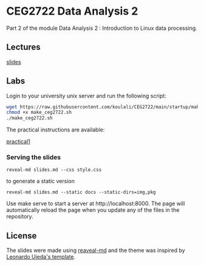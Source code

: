 # CEG2722 Data Analysis 2

Part 2 of the module Data Analysis 2 : Introduction to Linux data processing.

## Lectures

[slides](http://koulali.github.io/CEG2722/#/)

## Labs

Login to your university unix server and run the following script:

```bash
wget https://raw.githubusercontent.com/koulali/CEG2722/main/startup/make_ceg2722.sh
chmod +x make_ceg2722.sh
./make_ceg2722.sh
```


The practical instructions are available:

[practical1](https://github.com/koulali/CEG2722/blob/main/practicals.md)


### Serving the slides


```
reveal-md slides.md --css style.css
```

to generate a static version
```
reveal-md slides.md --static docs --static-dirs=img,pkg
```

Use make serve to start a server at http://localhost:8000. The page will automatically reload the page when you update any of the files in the repository.


## License

The slides were made using [reaveal-md](https://github.com/webpro/reveal-md) and the theme was inspired by [Leonardo Uieda's template](https://github.com/leouieda/talk-template).


